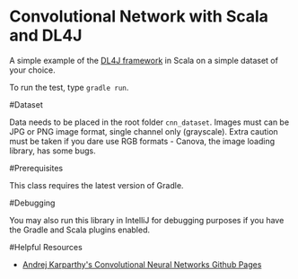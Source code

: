Convolutional Network with Scala and DL4J
=========================================

A simple example of the [DL4J framework](http://deeplearning4j.org/) in Scala on a simple dataset of your choice.

To run the test, type `gradle run`.

#Dataset

Data needs to be placed in the root folder `cnn_dataset`. Images must can be JPG or PNG image format, single channel only (grayscale). Extra caution must be taken if you dare use RGB formats - Canova, the image loading library, has some bugs.

#Prerequisites

This class requires the latest version of Gradle.

#Debugging

You may also run this library in IntelliJ for debugging purposes if you have the Gradle and Scala plugins enabled.

#Helpful Resources

- [Andrej Karparthy's Convolutional Neural Networks Github Pages](http://cs231n.github.io/convolutional-networks/)